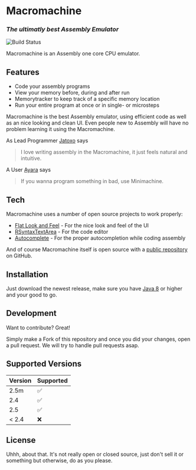 # Macromachine
### _The ultimatly best Assembly Emulator_

![Build Status](https://app.travis-ci.com/Jojojihn/Macromachine.svg?branch=master)

Macromachine is an Assembly one core CPU emulator.


## Features

- Code your assembly programs
- View your memory before, during and after run
- Memorytracker to keep track of a specific memory location
- Run your entire program at once or in single- or microsteps


Macromachine is the best Assembly emulator, using efficient code as well
as an nice looking and clean UI. Even people new to Assembly will have no problem
learning it using the Macromachine.

As Lead Programmer [Jatoxo] says
> I love writing assembly in the Macromachine,
> it just feels natural and intuitive.

A User [Ayara] says
> If you wanna program something in bad,
> use Minimachine.



## Tech

Macromachine uses a number of open source projects to work properly:

- [Flat Look and Feel] - For the nice look and feel of the UI
- [RSyntaxTextArea] - For the code editor
- [Autocomplete] - For the proper autocompletion while coding assembly

And of course Macromachine itself is open source with a [public repository][mm]
on GitHub.

## Installation

Just download the newest release, make sure you have [Java 8] or higher
and your good to go.

## Development

Want to contribute? Great!

Simply make a Fork of this repository and once you did your changes, open a pull request.
We will try to handle pull requests asap.

## Supported Versions

| Version | Supported          |
| ------- | ------------------ |
|  2.5m   | :white_check_mark: |
|  2.4    | :white_check_mark:                |
|  2.5    | :white_check_mark: |
| < 2.4   | :x:                |


## License

Uhhh, about that. It's not really open or closed source, just don't sell it or something but otherwise, do as you please.

[mm]: <https://github.com/Jatoxo/Minimachine>
[Jatoxo]: <https://github.com/Jatoxo>
[Ayara]: <https://github.com/Jatoxo>
[Flat Look and Feel]: <https://www.formdev.com/flatlaf/>
[RSyntaxTextArea]: <https://github.com/bobbylight/RSyntaxTextArea>
[Autocomplete]: <https://github.com/bobbylight/autocomplete>
[Java 8]: <https://www.java.com/en/download/manual.jsp>
